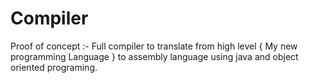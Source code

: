 # Compiler
Proof of concept :-
Full compiler to translate from high level { My new programming Language } to assembly language using java and object oriented programing.
